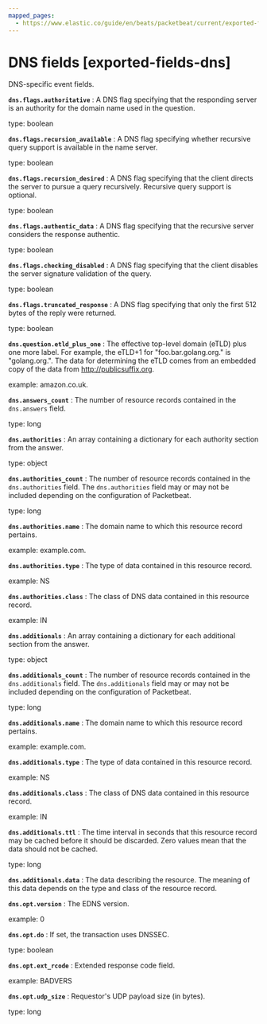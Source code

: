 ```yaml
---
mapped_pages:
  - https://www.elastic.co/guide/en/beats/packetbeat/current/exported-fields-dns.html
---
```


# DNS fields [exported-fields-dns]

DNS-specific event fields.

**`dns.flags.authoritative`**
:   A DNS flag specifying that the responding server is an authority for the domain name used in the question.

type: boolean


**`dns.flags.recursion_available`**
:   A DNS flag specifying whether recursive query support is available in the name server.

type: boolean


**`dns.flags.recursion_desired`**
:   A DNS flag specifying that the client directs the server to pursue a query recursively. Recursive query support is optional.

type: boolean


**`dns.flags.authentic_data`**
:   A DNS flag specifying that the recursive server considers the response authentic.

type: boolean


**`dns.flags.checking_disabled`**
:   A DNS flag specifying that the client disables the server signature validation of the query.

type: boolean


**`dns.flags.truncated_response`**
:   A DNS flag specifying that only the first 512 bytes of the reply were returned.

type: boolean


**`dns.question.etld_plus_one`**
:   The effective top-level domain (eTLD) plus one more label. For example, the eTLD+1 for "foo.bar.golang.org." is "golang.org.". The data for determining the eTLD comes from an embedded copy of the data from http://publicsuffix.org.

example: amazon.co.uk.


**`dns.answers_count`**
:   The number of resource records contained in the `dns.answers` field.

type: long


**`dns.authorities`**
:   An array containing a dictionary for each authority section from the answer.

type: object


**`dns.authorities_count`**
:   The number of resource records contained in the `dns.authorities` field. The `dns.authorities` field may or may not be included depending on the configuration of Packetbeat.

type: long


**`dns.authorities.name`**
:   The domain name to which this resource record pertains.

example: example.com.


**`dns.authorities.type`**
:   The type of data contained in this resource record.

example: NS


**`dns.authorities.class`**
:   The class of DNS data contained in this resource record.

example: IN


**`dns.additionals`**
:   An array containing a dictionary for each additional section from the answer.

type: object


**`dns.additionals_count`**
:   The number of resource records contained in the `dns.additionals` field. The `dns.additionals` field may or may not be included depending on the configuration of Packetbeat.

type: long


**`dns.additionals.name`**
:   The domain name to which this resource record pertains.

example: example.com.


**`dns.additionals.type`**
:   The type of data contained in this resource record.

example: NS


**`dns.additionals.class`**
:   The class of DNS data contained in this resource record.

example: IN


**`dns.additionals.ttl`**
:   The time interval in seconds that this resource record may be cached before it should be discarded. Zero values mean that the data should not be cached.

type: long


**`dns.additionals.data`**
:   The data describing the resource. The meaning of this data depends on the type and class of the resource record.


**`dns.opt.version`**
:   The EDNS version.

example: 0


**`dns.opt.do`**
:   If set, the transaction uses DNSSEC.

type: boolean


**`dns.opt.ext_rcode`**
:   Extended response code field.

example: BADVERS


**`dns.opt.udp_size`**
:   Requestor's UDP payload size (in bytes).

type: long


